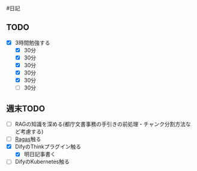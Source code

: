 #日記 

## TODO
- [x] 3時間勉強する
	- [x] 30分
	- [x] 30分
	- [x] 30分
	- [x] 30分
	- [x] 30分
	- [ ] 30分

## 週末TODO
- [ ] RAGの知識を深める(都庁文書事務の手引きの前処理・チャンク分割方法など考慮する)
- [ ] [Ragas](https://docs.ragas.io/en/stable/)触る
- [x] DifyのThinkプラグイン触る
	- [x] 明日記事書く
- [ ] DifyのKubernetes触る